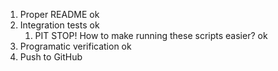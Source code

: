 1. Proper README ok
2. Integration tests ok
    1. PIT STOP! How to make running these scripts easier? ok
3. Programatic verification ok
4. Push to GitHub
   
